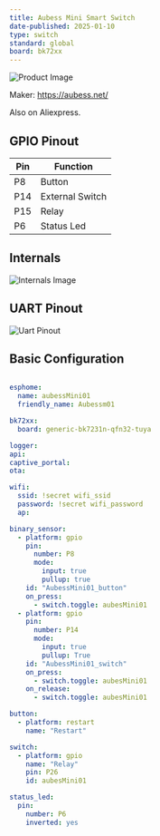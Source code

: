 ```yaml
---
title: Aubess Mini Smart Switch
date-published: 2025-01-10
type: switch
standard: global
board: bk72xx
---
```

![Product Image](/aubess_mini_smart_switch_photo.jpg "Product Image")

Maker: <https://aubess.net/>

Also on Aliexpress.

## GPIO Pinout

| Pin    | Function            |
| ------ | ------------------- |
| P8     | Button              |
| P14    | External Switch     |
| P15    | Relay               |
| P6     | Status Led          |

## Internals
![Internals Image](/aubess-mini-smart-switch-internals.jpg "Internals Image")

## UART Pinout
![Uart Pinout](/aubess-mini-smart-switch-uart-pinout.jpg "UART PINOUT")

## Basic Configuration

```yaml

esphome:
  name: aubessMini01
  friendly_name: Aubessm01

bk72xx:
  board: generic-bk7231n-qfn32-tuya

logger:
api:
captive_portal:
ota:

wifi:
  ssid: !secret wifi_ssid
  password: !secret wifi_password
  ap:

binary_sensor:
  - platform: gpio
    pin:
      number: P8
      mode:
        input: true
        pullup: true
    id: "AubessMini01_button"
    on_press:
      - switch.toggle: aubesMini01
  - platform: gpio
    pin:
      number: P14
      mode:
        input: true
        pullup: True
    id: "AubessMini01_switch"
    on_press:
      - switch.toggle: aubesMini01
    on_release:
      - switch.toggle: aubesMini01

button:
  - platform: restart
    name: "Restart"

switch:
  - platform: gpio
    name: "Relay"
    pin: P26
    id: aubesMini01

status_led:
  pin:
    number: P6
    inverted: yes
